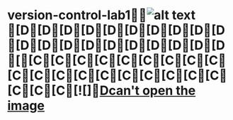 # version-control-lab1![alt text](http://url/to/img.png)[D[D[D[D[D[D[D[D[D[D[D[D[D[D[D[D[D[D[D[D[[C[C[C[C[C[C[C[C[C[C[C[C[C[C[C[C[C[C[C[C[C[C[![][Dcan't open the image](image.png)
